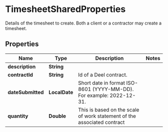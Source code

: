 

# TimesheetSharedProperties

Details of the timesheet to create. Both a client or a contractor may create a timesheet.

## Properties

| Name | Type | Description | Notes |
|------------ | ------------- | ------------- | -------------|
|**description** | **String** |  |  |
|**contractId** | **String** | Id of a Deel contract. |  |
|**dateSubmitted** | **LocalDate** | Short date in format ISO-8601 (YYYY-MM-DD). For example: 2022-12-31. |  |
|**quantity** | **Double** | This is based on the scale of work statement of the associated contract |  |



